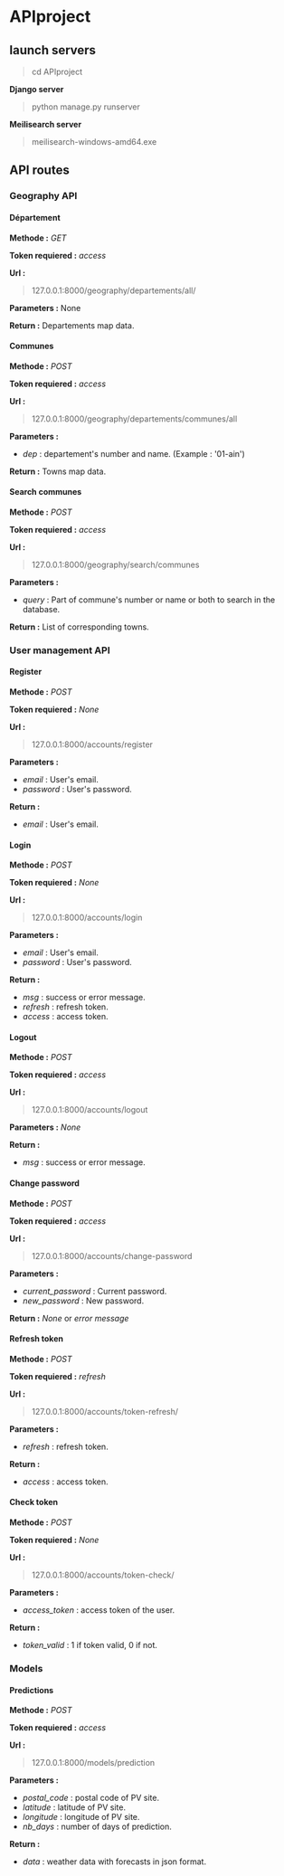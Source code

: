 # APIproject

## launch servers

> cd APIproject

**Django server**

> python manage.py runserver

**Meilisearch server**

> meilisearch-windows-amd64.exe

## API routes

### Geography API

#### Département

**Methode :** _GET_

**Token requiered :** _access_

**Url :**

> 127.0.0.1:8000/geography/departements/all/

**Parameters :** None

**Return :** Departements map data.

#### Communes

**Methode :** _POST_

**Token requiered :** _access_

**Url :**

> 127.0.0.1:8000/geography/departements/communes/all

**Parameters :**

- _dep_ : departement's number and name. (Example : '01-ain')

**Return :** Towns map data.

#### Search communes

**Methode :** _POST_

**Token requiered :** _access_

**Url :**

> 127.0.0.1:8000/geography/search/communes

**Parameters :**

- _query_ : Part of commune's number or name or both to search in the database.

**Return :** List of corresponding towns.

### User management API

#### Register

**Methode :** _POST_

**Token requiered :** _None_

**Url :**

> 127.0.0.1:8000/accounts/register

**Parameters :**

- _email_ : User's email.
- _password_ : User's password.

**Return :**

- _email_ : User's email.

#### Login

**Methode :** _POST_

**Token requiered :** _None_

**Url :**

> 127.0.0.1:8000/accounts/login

**Parameters :**

- _email_ : User's email.
- _password_ : User's password.

**Return :**

- _msg_ : success or error message.
- _refresh_ : refresh token.
- _access_ : access token.

#### Logout

**Methode :** _POST_

**Token requiered :** _access_

**Url :**

> 127.0.0.1:8000/accounts/logout

**Parameters :** _None_

**Return :**

- _msg_ : success or error message.

#### Change password

**Methode :** _POST_

**Token requiered :** _access_

**Url :**

> 127.0.0.1:8000/accounts/change-password

**Parameters :**

- _current_password_ : Current password.
- _new_password_ : New password.

**Return :** _None_ or _error message_

#### Refresh token

**Methode :** _POST_

**Token requiered :** _refresh_

**Url :**

> 127.0.0.1:8000/accounts/token-refresh/

**Parameters :**

- _refresh_ : refresh token.

**Return :**

- _access_ : access token.

#### Check token

**Methode :** _POST_

**Token requiered :** _None_

**Url :**

> 127.0.0.1:8000/accounts/token-check/

**Parameters :**

- *access_token* : access token of the user.

**Return :**

- _token_valid_ : 1 if token valid, 0 if not.

### Models

#### Predictions

**Methode :** _POST_

**Token requiered :** _access_

**Url :**

> 127.0.0.1:8000/models/prediction

**Parameters :**

- _postal_code_ : postal code of PV site.
- _latitude_ : latitude of PV site.
- _longitude_ : longitude of PV site.
- *nb_days* : number of days of prediction.

**Return :**

- _data_ : weather data with forecasts in json format.
